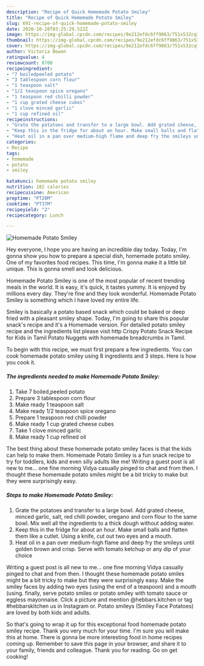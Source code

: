 ```yaml
---
description: "Recipe of Quick Homemade Potato Smiley"
title: "Recipe of Quick Homemade Potato Smiley"
slug: 691-recipe-of-quick-homemade-potato-smiley
date: 2020-10-28T03:25:29.522Z
image: https://img-global.cpcdn.com/recipes/9e212efdc6ff9863/751x532cq70/homemade-potato-smiley-recipe-main-photo.jpg
thumbnail: https://img-global.cpcdn.com/recipes/9e212efdc6ff9863/751x532cq70/homemade-potato-smiley-recipe-main-photo.jpg
cover: https://img-global.cpcdn.com/recipes/9e212efdc6ff9863/751x532cq70/homemade-potato-smiley-recipe-main-photo.jpg
author: Victoria Bowen
ratingvalue: 4
reviewcount: 8700
recipeingredient:
- "7 boiledpeeled potato"
- "3 tablespoon corn flour"
- "1 teaspoon salt"
- "1/2 teaspoon spice oregano"
- "1 teaspoon red chilli powder"
- "1 cup grated cheese cubes"
- "1 clove minced garlic"
- "1 cup refined oil"
recipeinstructions:
- "Grate the potatoes and transfer to a large bowl. Add grated cheese, minced garlic, salt, red chilli powder, oregano and corn flour to the same bowl. Mix well all the ingredients to a thick dough without adding water."
- "Keep this in the fridge for about an hour. Make small balls and flatten them like a cutlet. Using a knife, cut out two eyes and a mouth."
- "Heat oil in a pan over medium-high flame and deep fry the smileys until golden brown and crisp. Serve with tomato ketchup or any dip of your choice"
categories:
- Recipe
tags:
- homemade
- potato
- smiley

katakunci: homemade potato smiley 
nutrition: 182 calories
recipecuisine: American
preptime: "PT20M"
cooktime: "PT37M"
recipeyield: "2"
recipecategory: Lunch

---
```



![Homemade Potato Smiley](https://img-global.cpcdn.com/recipes/9e212efdc6ff9863/751x532cq70/homemade-potato-smiley-recipe-main-photo.jpg)

Hey everyone, I hope you are having an incredible day today. Today, I'm gonna show you how to prepare a special dish, homemade potato smiley. One of my favorites food recipes. This time, I'm gonna make it a little bit unique. This is gonna smell and look delicious.

Homemade Potato Smiley is one of the most popular of recent trending meals in the world. It is easy, it's quick, it tastes yummy. It is enjoyed by millions every day. They're fine and they look wonderful. Homemade Potato Smiley is something which I have loved my entire life.

Smiley is basically a potato based snack which could be baked or deep fried with a pleasant smiley shape. Today, I&#39;m going to share this popular snack&#39;s recipe and it&#39;s a Homemade version. For detailed potato smiley recipe and the ingredients list please visit http Crispy Potato Snack Recipe for Kids in Tamil Potato Nuggets with homemade breadcrumbs in Tamil.


To begin with this recipe, we must first prepare a few ingredients. You can cook homemade potato smiley using 8 ingredients and 3 steps. Here is how you cook it.

<!--inarticleads1-->

##### The ingredients needed to make Homemade Potato Smiley:

1. Take 7 boiled,peeled potato
1. Prepare 3 tablespoon corn flour
1. Make ready 1 teaspoon salt
1. Make ready 1/2 teaspoon spice oregano
1. Prepare 1 teaspoon red chilli powder
1. Make ready 1 cup grated cheese cubes
1. Take 1 clove minced garlic
1. Make ready 1 cup refined oil


The best thing about these homemade potato smiley faces is that the kids can help to make them. Homemade Potato Smiley is a fun snack recipe to try for toddlers, kids and even silly adults like me! Writing a guest post is all new to me… one fine morning Vidya casually pinged to chat and from then. I thought these homemade potato smiles might be a bit tricky to make but they were surprisingly easy. 

<!--inarticleads2-->

##### Steps to make Homemade Potato Smiley:

1. Grate the potatoes and transfer to a large bowl. Add grated cheese, minced garlic, salt, red chilli powder, oregano and corn flour to the same bowl. Mix well all the ingredients to a thick dough without adding water.
1. Keep this in the fridge for about an hour. Make small balls and flatten them like a cutlet. Using a knife, cut out two eyes and a mouth.
1. Heat oil in a pan over medium-high flame and deep fry the smileys until golden brown and crisp. Serve with tomato ketchup or any dip of your choice


Writing a guest post is all new to me… one fine morning Vidya casually pinged to chat and from then. I thought these homemade potato smiles might be a bit tricky to make but they were surprisingly easy. Make the smiley faces by adding two eyes (using the end of a teaspoon) and a mouth (using. finally, serve potato smiles or potato smiley with tomato sauce or eggless mayonnaise. Click a picture and mention @hebbars.kitchen or tag #hebbarskitchen us in Instagram or. Potato smileys (Smiley Face Potatoes) are loved by both kids and adults. 

So that's going to wrap it up for this exceptional food homemade potato smiley recipe. Thank you very much for your time. I'm sure you will make this at home. There is gonna be more interesting food in home recipes coming up. Remember to save this page in your browser, and share it to your family, friends and colleague. Thank you for reading. Go on get cooking!
